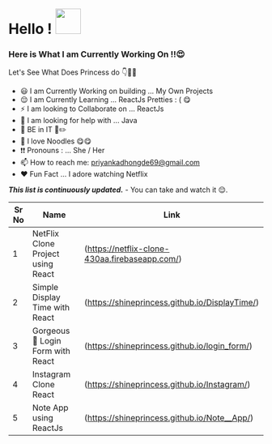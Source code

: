 <h1> Hello ! <img src = "https://raw.githubusercontent.com/MartinHeinz/MartinHeinz/master/wave.gif" width = 50px> </h1>
<p align='center'>
  
### Here is What I am Currently Working On !!😍

Let's See What Does Princess do 👇👰👄 

- 😃 I am Currently Working on building ... My Own Projects
- 😌 I am Currently Learning ... ReactJs Pretties : ( 😋 
- ⚡ I am looking to Collaborate on ... ReactJs
- 🌸 I am looking for help with ... Java 
- 👸 BE in IT 📘✏️ 
- 🍝 I love Noodles 😋😋
- ❗❗  Pronouns : ... She / Her
- 📫 How to reach me: priyankadhongde69@gmail.com
- ❤️ Fun Fact ... I adore watching Netflix


***This list is continuously updated.*** - You can take and watch it 😌.

| Sr No | Name                                                         | Link                                |
| ----- | ------------------------------------------------------------ | ----------------------------------- |
| 1     | NetFlix Clone Project  using React                           | (https://netflix-clone-430aa.firebaseapp.com/) |
| 2     | Simple Display Time with React                               | (https://shineprincess.github.io/DisplayTime/) |
| 3     | Gorgeous 🤩 Login Form with React                            | (https://shineprincess.github.io/login_form/) |
| 4     | Instagram Clone React                                        |  (https://shineprincess.github.io/Instagram/)  |
| 5     | Note App using ReactJs                                        | (https://shineprincess.github.io/Note__App/)|

